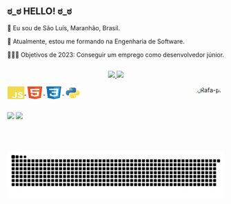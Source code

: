 ##                       ಠ_ಠ HELLO! ಠ_ಠ


🏡 Eu sou de São Luís, Maranhão, Brasil.

📒 Atualmente, estou me formando na Engenharia de Software.

👨🏻‍💻 Objetivos de 2023: Conseguir um emprego como desenvolvedor júnior.

##

<div align="center">
  <a href="https://github.com/The-P-P">
  <img width="50%" src="https://github-readme-stats.vercel.app/api/top-langs/?username=The-P-P&layout=compact&langs_count=7&theme=ocean_dark"/>
  <img width="50%" src="https://github-readme-stats.vercel.app/api?username=The-P-P&show_icons=true&theme=ocean_dark"/>
</div>
<div style="display: inline_block"><br>
  <img align="center" alt="Rafa-Js" height="30" width="40" src="https://raw.githubusercontent.com/devicons/devicon/master/icons/javascript/javascript-plain.svg">
  <img align="center" alt="Rafa-HTML" height="30" width="40" src="https://raw.githubusercontent.com/devicons/devicon/master/icons/html5/html5-original.svg">
  <img align="center" alt="Rafa-CSS" height="30" width="40" src="https://raw.githubusercontent.com/devicons/devicon/master/icons/css3/css3-original.svg">
  <img align="center" alt="Rafa-Python" height="30" width="40" src="https://raw.githubusercontent.com/devicons/devicon/master/icons/python/python-original.svg">
  <img align="right" alt="Rafa-pic" height="150" style="border-radius:50px;" src="https://cdn.discordapp.com/attachments/401821309471817745/1051335735321567302/jake-lofi.gif">
</div>

##

<div>
  <a href="https://discord.gg/wnz8T8gHRT" target="_blank"><img src="https://img.shields.io/badge/Discord-7289DA?style=for-the-badge&logo=discord&logoColor=white" target="_blank"></a> 
  <a href="https://www.linkedin.com/in/pedro-amorim-488274215/" target="_blank"><img src="https://img.shields.io/badge/-LinkedIn-%230077B5?style=for-the-badge&logo=linkedin&logoColor=white" target="_blank"></a>
  
  ![Snake animation](https://github.com/The-P-P/The-P-P/blob/output/github-contribution-grid-snake.svg)
</div>
  
 ##

